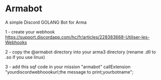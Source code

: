 # Armabot
A simple Discord GOLANG Bot for Arma

1 - create your webhook
https://support.discordapp.com/hc/fr/articles/228383668-Utiliser-les-Webhooks

2 - copy the @armabot directory into your arma3 directory (rename .dll to .so if you use linux)

3 - add this sqf code in your mission
"armabot" callExtension "yourdiscordwebhoookurl;the message to print;yourbotname";